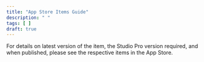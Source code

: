 ```yaml
---
title: "App Store Items Guide"
description: " "
tags: [ ]
draft: true
---
```


For details on latest version of the item, the Studio Pro version required, and when published, please see the respective items in the App Store.